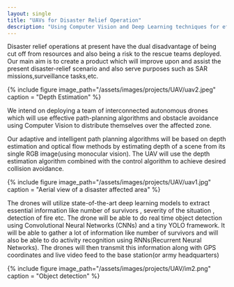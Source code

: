 ```yaml
---
layout: single
title: "UAVs for Disaster Relief Operation"
description: "Using Computer Vision and Deep Learning techniques for efficient disaster relief operations"
---
```

Disaster relief operations at present have the dual disadvantage of being cut off from resources and also being a risk to the rescue teams deployed. Our main aim is to create a product which will improve upon and assist the present disaster-relief scenario and also serve purposes such as SAR missions,surveillance tasks,etc.

{% include figure image_path="/assets/images/projects/UAV/uav2.jpeg" caption = "Depth Estimation" %}

We intend on deploying a team of interconnected autonomous drones which will use effective path-planning algorithms and obstacle avoidance using Computer Vision to distribute themselves over the affected zone. 

Our adaptive and intelligent path planning algorithms will be based on depth estimation and optical flow methods by estimating depth of a scene from its single RGB image(using monocular vision). The UAV will use the depth estimation algorithm combined with the control algorithm to achieve desired collision avoidance.

{% include figure image_path="/assets/images/projects/UAV/uav1.jpg" caption = "Aerial view of a disaster affected area" %}

The drones will utilize state-of-the-art deep learning models to extract essential information like number of survivors , severity of the situation , detection of fire etc. The drone will be able to do real time object detection using Convolutional Neural Networks (CNNs) and a tiny YOLO framework. It will be able to gather a lot of information like number of survivors and will also be able to do activity recognition using RNNs(Recurrent Neural Networks). The drones will then transmit this information along with GPS coordinates and live video feed to the base station(or army headquarters)

{% include figure image_path="/assets/images/projects/UAV/im2.png" caption = "Object detection" %}



